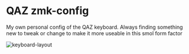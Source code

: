# QAZ zmk-config
My own personal config of the QAZ keyboard. Always finding something new to tweak or change to make it more useable in this smol form factor

![keyboard-layout](https://user-images.githubusercontent.com/19944156/137009544-ff21b315-a4f0-4acf-92bb-b4ee09251d3e.png)
